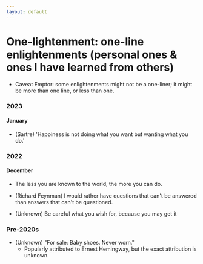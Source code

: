 ```yaml
---
layout: default
---
```


# One-lightenment: one-line enlightenments (personal ones & ones I have learned from others)
- Caveat Emptor: some enlightenments might not be a one-liner; it might be more than one line, or less than one.

### 2023
#### January
- (Sartre)  'Happiness is not doing what you want but wanting what you do.'

### 2022
#### December
- The less you are known to the world, the more you can do.

- (Richard Feynman) I would rather have questions that can't be answered than answers that can't be questioned.

- (Unknown) Be careful what you wish for, because you may get it


### Pre-2020s
- (Unknown) "For sale: Baby shoes. Never worn."
	* Popularly attributed to Ernest Hemingway, but the exact attribution is unknown.